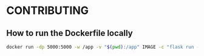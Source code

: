# CONTRIBUTING

## How to run the Dockerfile locally

```bash
docker run -dp 5000:5000 -w /app -v "$(pwd):/app" IMAGE -c "flask run --host 0.0.0.0"

```